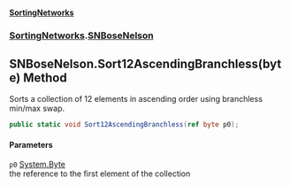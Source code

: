 #### [SortingNetworks](index.md 'index')
### [SortingNetworks](SortingNetworks.md 'SortingNetworks').[SNBoseNelson](SortingNetworks_SNBoseNelson.md 'SortingNetworks.SNBoseNelson')
## SNBoseNelson.Sort12AscendingBranchless(byte) Method
Sorts a collection of 12 elements in ascending order using branchless min/max swap.  
```csharp
public static void Sort12AscendingBranchless(ref byte p0);
```
#### Parameters
<a name='SortingNetworks_SNBoseNelson_Sort12AscendingBranchless(byte)_p0'></a>
`p0` [System.Byte](https://docs.microsoft.com/en-us/dotnet/api/System.Byte 'System.Byte')  
the reference to the first element of the collection
  
